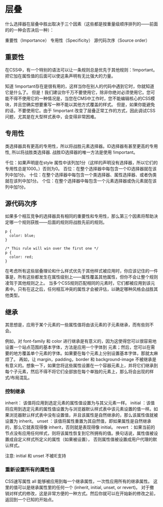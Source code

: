 # 层叠

什么选择器在层叠中胜出取决于三个因素（这些都是按重量级顺序排列的——前面的的一种会否决后一种）：

重要性（Importance）
专用性（Specificity）
源代码次序（Source order）

## 重要性

在CSS中，有一个特别的语法可以让一条规则总是优先于其他规则：!important。把它加在属性值的后面可以使这条声明有无比强大的力量。 

知道 !important存在是很有用的，这样当你在别人的代码中遇到它时，你就知道它是什么了。
但是！我们建议你千万不要使用它，除非你绝对必须使用它。您可能不得不使用它的一种情况是，当您在CMS中工作时，您不能编辑核心的CSS模块，并且您确实想要重写一种不能以其他方式覆盖的样式。 
但是，如果你能避免的话，不要使用它。由于 !important 改变了层叠正常工作的方式，因此调试CSS问题，尤其是在大型样式表中，会变得非常困难。

## 专用性

类选择器具有更高的专用性，所以将战胜元素选择器。ID选择器有甚至更高的专用性, 所以将战胜类选择器. 战胜ID选择器的唯一方法是使用 !important。

千位：如果声明是在style 属性中该列加1分（这样的声明没有选择器，所以它们的专用性总是1000。）否则为0。
百位：在整个选择器中每包含一个ID选择器就在该列中加1分。
十位：在整个选择器中每包含一个类选择器、属性选择器、或者伪类就在该列中加1分。
个位：在整个选择器中每包含一个元素选择器或伪元素就在该列中加1分。

## 源代码次序

如果多个相互竞争的选择器具有相同的重要性和专用性，那么第三个因素将帮助决定哪一个规则获胜——后面的规则将战胜先前的规则。

```
p {
  color: blue;
}

/* This rule will win over the first one */
p {
  color: red;
}
```

在考虑所有这些层叠理论和什么样式优先于其他样式被应用时，你应该记住的一件事是，所有这些都发生在属性级别上——属性覆盖其他属性，但你不会让整个规则凌驾于其他规则之上。
当多个CSS规则匹配相同的元素时，它们都被应用到该元素中。只有在这之后，任何相互冲突的属性才会被评估，以确定哪种风格会战胜其他类型。

## 继承

其思想是，应用于某个元素的一些属性值将由该元素的子元素继承，而有些则不会。

例如，对 font-family 和 color 进行继承是有意义的，因为这使得您可以很容易地设置一个站点范围的基本字体，方法是应用一个字体到 <html> 元素；然后，您可以在需要的地方覆盖单个元素的字体。如果要在每个元素上分别设置基本字体，那就太麻烦了。
再如，让 margin，padding，border 和 background-image 不被继承是有意义的。想象一下，如果您将这些属性设置在一个容器元素上，并将它们继承到每个子元素，然后不得不将它们全部放在每个单独的元素上，那么将会出现的样式/布局混乱。

### 控制继承

inherit： 该值将应用到选定元素的属性值设置为与其父元素一样。
initial ：该值将应用到选定元素的属性值设置为与浏览器默认样式表中该元素设置的值一样。如果浏览器默认样式表中没有设置值，并且该属性是自然继承的，那么该属性值就被设置为 inherit。
unset ：该值将属性重置为其自然值，即如果属性是自然继承的，那么它就表现得像 inherit，否则就是表现得像 initial。
revert ：如果当前的节点没有应用任何样式，则将该属性恢复到它所拥有的值。换句话说，属性值被设置成自定义样式所定义的属性（如果被设置）， 否则属性值被设置成用户代理的默认样式。

注意: initial 和 unset 不被IE支持

### 重新设置所有的属性值

CSS速写属性 all 能够被应用到每一个继承属性，一次性应用所有的继承属性。
这里的值可以是继承属性里的任何一个 (inherit, initial, unset, or revert)。
对于撤销对样式的修改，这是非常方便的一种方式。然后你就可以在开始新的修改之前，返回到一个已知的开始点。

